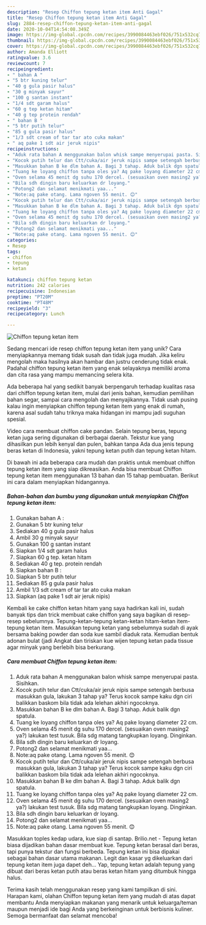 ```yaml
---
description: "Resep Chiffon tepung ketan item Anti Gagal"
title: "Resep Chiffon tepung ketan item Anti Gagal"
slug: 2884-resep-chiffon-tepung-ketan-item-anti-gagal
date: 2020-10-04T14:54:08.349Z
image: https://img-global.cpcdn.com/recipes/3990084463ebf026/751x532cq70/chiffon-tepung-ketan-item-foto-resep-utama.jpg
thumbnail: https://img-global.cpcdn.com/recipes/3990084463ebf026/751x532cq70/chiffon-tepung-ketan-item-foto-resep-utama.jpg
cover: https://img-global.cpcdn.com/recipes/3990084463ebf026/751x532cq70/chiffon-tepung-ketan-item-foto-resep-utama.jpg
author: Amanda Elliott
ratingvalue: 3.6
reviewcount: 7
recipeingredient:
- " bahan A "
- "5 btr kuning telur"
- "40 g gula pasir halus"
- "30 g minyak sayur"
- "100 g santan instant"
- "1/4 sdt garam halus"
- "60 g tep ketan hitam"
- "40 g tep protein rendah"
- " bahan B "
- "5 btr putih telur"
- "85 g gula pasir halus"
- "1/3 sdt cream of tar tar ato cuka makan"
- " aq pake 1 sdt air jeruk nipis"
recipeinstructions:
- "Aduk rata bahan A menggunakan balon whisk sampe menyerupai pasta. Sisihkan."
- "Kocok putih telur dan Ctt/cuka/air jeruk nipis sampe setengah berbusa masukkan gula, lakukan 3 tahap ya? Terus kocok sampe kaku dgn ciri balikkan baskom bila tidak ada lelehan akhiri ngocoknya."
- "Masukkan bahan B ke dlm bahan A. Bagi 3 tahap. Aduk balik dgn spatula."
- "Tuang ke loyang chiffon tanpa oles ya? Aq pake loyang diameter 22 cm."
- "Oven selama 45 menit dg suhu 170 dercel. (sesuaikan oven masing2 ya?) lakukan test tusuk. Bila sdg matang tangkupkan loyang. Dinginkan."
- "Bila sdh dingin baru keluarkan dr loyang."
- "Potong2 dan selamat menikmati yaa..."
- "Note:aq pake otang. Lama ngoven 55 menit. 😊"
- "Kocok putih telur dan Ctt/cuka/air jeruk nipis sampe setengah berbusa masukkan gula, lakukan 3 tahap ya? Terus kocok sampe kaku dgn ciri balikkan baskom bila tidak ada lelehan akhiri ngocoknya."
- "Masukkan bahan B ke dlm bahan A. Bagi 3 tahap. Aduk balik dgn spatula."
- "Tuang ke loyang chiffon tanpa oles ya? Aq pake loyang diameter 22 cm."
- "Oven selama 45 menit dg suhu 170 dercel. (sesuaikan oven masing2 ya?) lakukan test tusuk. Bila sdg matang tangkupkan loyang. Dinginkan."
- "Bila sdh dingin baru keluarkan dr loyang."
- "Potong2 dan selamat menikmati yaa..."
- "Note:aq pake otang. Lama ngoven 55 menit. 😊"
categories:
- Resep
tags:
- chiffon
- tepung
- ketan

katakunci: chiffon tepung ketan 
nutrition: 242 calories
recipecuisine: Indonesian
preptime: "PT20M"
cooktime: "PT48M"
recipeyield: "3"
recipecategory: Lunch

---
```



![Chiffon tepung ketan item](https://img-global.cpcdn.com/recipes/3990084463ebf026/751x532cq70/chiffon-tepung-ketan-item-foto-resep-utama.jpg)

Sedang mencari ide resep chiffon tepung ketan item yang unik? Cara menyiapkannya memang tidak susah dan tidak juga mudah. Jika keliru mengolah maka hasilnya akan hambar dan justru cenderung tidak enak. Padahal chiffon tepung ketan item yang enak selayaknya memiliki aroma dan cita rasa yang mampu memancing selera kita.

Ada beberapa hal yang sedikit banyak berpengaruh terhadap kualitas rasa dari chiffon tepung ketan item, mulai dari jenis bahan, kemudian pemilihan bahan segar, sampai cara mengolah dan menyajikannya. Tidak usah pusing kalau ingin menyiapkan chiffon tepung ketan item yang enak di rumah, karena asal sudah tahu triknya maka hidangan ini mampu jadi suguhan spesial.

Video cara membuat chiffon cake pandan. Selain tepung beras, tepung ketan juga sering digunakan di berbagai daerah. Tekstur kue yang dihasilkan pun lebih kenyal dan pulen, bahkan tanpa Ada dua jenis tepung beras ketan di Indonesia, yakni tepung ketan putih dan tepung ketan hitam.


Di bawah ini ada beberapa cara mudah dan praktis untuk membuat chiffon tepung ketan item yang siap dikreasikan. Anda bisa membuat Chiffon tepung ketan item menggunakan 13 bahan dan 15 tahap pembuatan. Berikut ini cara dalam menyiapkan hidangannya.

<!--inarticleads1-->

##### Bahan-bahan dan bumbu yang digunakan untuk menyiapkan Chiffon tepung ketan item:

1. Gunakan  bahan A :
1. Gunakan 5 btr kuning telur
1. Sediakan 40 g gula pasir halus
1. Ambil 30 g minyak sayur
1. Gunakan 100 g santan instant
1. Siapkan 1/4 sdt garam halus
1. Siapkan 60 g tep. ketan hitam
1. Sediakan 40 g tep. protein rendah
1. Siapkan  bahan B :
1. Siapkan 5 btr putih telur
1. Sediakan 85 g gula pasir halus
1. Ambil 1/3 sdt cream of tar tar ato cuka makan
1. Siapkan  (aq pake 1 sdt air jeruk nipis)


Kembali ke cake chiffon ketan hitam yang saya hadirkan kali ini, sudah banyak tips dan trick membuat cake chiffon yang saya bagikan di resep-resep sebelumnya. Tepung-ketan-tepung ketan-ketan hitam-ketan item-tepung ketan item. Masukkan tepung ketan yang sebelumnya sudah di ayak bersama baking powder dan soda kue sambil diaduk rata. Kemudian bentuk adonan bulat (jadi Angkat dan tiriskan kue wijen tepung ketan pada tissue agar minyak yang berlebih bisa berkurang. 

<!--inarticleads2-->

##### Cara membuat Chiffon tepung ketan item:

1. Aduk rata bahan A menggunakan balon whisk sampe menyerupai pasta. Sisihkan.
1. Kocok putih telur dan Ctt/cuka/air jeruk nipis sampe setengah berbusa masukkan gula, lakukan 3 tahap ya? Terus kocok sampe kaku dgn ciri balikkan baskom bila tidak ada lelehan akhiri ngocoknya.
1. Masukkan bahan B ke dlm bahan A. Bagi 3 tahap. Aduk balik dgn spatula.
1. Tuang ke loyang chiffon tanpa oles ya? Aq pake loyang diameter 22 cm.
1. Oven selama 45 menit dg suhu 170 dercel. (sesuaikan oven masing2 ya?) lakukan test tusuk. Bila sdg matang tangkupkan loyang. Dinginkan.
1. Bila sdh dingin baru keluarkan dr loyang.
1. Potong2 dan selamat menikmati yaa...
1. Note:aq pake otang. Lama ngoven 55 menit. 😊
1. Kocok putih telur dan Ctt/cuka/air jeruk nipis sampe setengah berbusa masukkan gula, lakukan 3 tahap ya? Terus kocok sampe kaku dgn ciri balikkan baskom bila tidak ada lelehan akhiri ngocoknya.
1. Masukkan bahan B ke dlm bahan A. Bagi 3 tahap. Aduk balik dgn spatula.
1. Tuang ke loyang chiffon tanpa oles ya? Aq pake loyang diameter 22 cm.
1. Oven selama 45 menit dg suhu 170 dercel. (sesuaikan oven masing2 ya?) lakukan test tusuk. Bila sdg matang tangkupkan loyang. Dinginkan.
1. Bila sdh dingin baru keluarkan dr loyang.
1. Potong2 dan selamat menikmati yaa...
1. Note:aq pake otang. Lama ngoven 55 menit. 😊


Masukkan toples kedap udara, kue siap di santap. Brilio.net - Tepung ketan biasa dijadikan bahan dasar membuat kue. Tepung ketan berasal dari beras, tapi punya tekstur dan fungsi berbeda. Tepung ketan ini bisa dipakai sebagai bahan dasar utama makanan. Legit dan kasar yg dikeluarkan dari tepung ketan item juga dapet deh… Yap, tepung ketan adalah tepung yang dibuat dari beras ketan putih atau beras ketan hitam yang ditumbuk hingga halus. 

Terima kasih telah menggunakan resep yang kami tampilkan di sini. Harapan kami, olahan Chiffon tepung ketan item yang mudah di atas dapat membantu Anda menyiapkan makanan yang menarik untuk keluarga/teman maupun menjadi ide bagi Anda yang berkeinginan untuk berbisnis kuliner. Semoga bermanfaat dan selamat mencoba!
